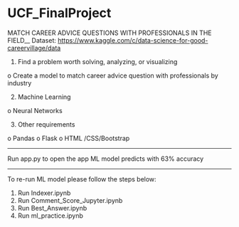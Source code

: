 # UCF_FinalProject
MATCH CAREER ADVICE QUESTIONS WITH PROFESSIONALS IN THE FIELD__ 
Dataset: https://www.kaggle.com/c/data-science-for-good-careervillage/data

1.	Find a problem worth solving, analyzing, or visualizing

o Create a model to match career advice question with professionals by industry

2.	Machine Learning

o Neural Networks

3.	Other requirements

o Pandas
o Flask
o HTML /CSS/Bootstrap

-------------------------------------------------------------------------------------------------------------------------------------------

Run app.py to open the app
ML model predicts with 63% accuracy

-------------------------------------------------------------------------------------------------------------------------------------------
To re-run ML model please follow the steps below:
1.	Run Indexer.ipynb
2.	Run Comment_Score_Jupyter.ipynb
3.	Run Best_Answer.ipynb
4.	Run ml_practice.ipynb

